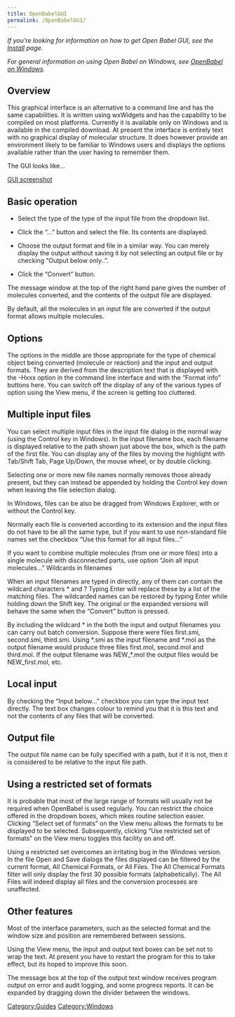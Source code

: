 ```yaml
---
title: OpenBabelGUI
permalink: /OpenBabelGUI/
---
```


*If you're looking for information on how to get Open Babel GUI, see the [Install](/Install "wikilink") page.*

*For general information on using Open Babel on Windows, see [OpenBabel on Windows](/OpenBabel_on_Windows "wikilink").*

Overview
--------

This graphical interface is an alternative to a command line and has the same capabilities. It is written using wxWidgets and has the capability to be compiled on most platforms. Currently it is available only on Windows and is available in the compiled download. At present the interface is entirely text with no graphical display of molecular structure. It does however provide an environment likely to be familiar to Windows users and displays the options available rather than the user having to remember them.

The GUI looks like...

[GUI screenshot](/Image:OBGUIScreenshot.png "wikilink")

Basic operation
---------------

-   Select the type of the type of the input file from the dropdown list.

<!-- -->

-   Click the “...” button and select the file. Its contents are displayed.

<!-- -->

-   Choose the output format and file in a similar way. You can merely display the output without saving it by not selecting an output file or by checking “Output below only..”.

<!-- -->

-   Click the “Convert” button.

The message window at the top of the right hand pane gives the number of molecules converted, and the contents of the output file are displayed.

By default, all the molecules in an input file are converted if the output format allows multiple molecules.

Options
-------

The options in the middle are those appropriate for the type of chemical object being converted (molecule or reaction) and the input and output formats. They are derived from the description text that is displayed with the -Hxxx option in the command line interface and with the “Format info” buttons here. You can switch off the display of any of the various types of option using the View menu, if the screen is getting too cluttered.

Multiple input files
--------------------

You can select multiple input files in the input file dialog in the normal way (using the Control key in Windows). In the input filename box, each filename is displayed relative to the path shown just above the box, which is the path of the first file. You can display any of the files by moving the highlight with Tab/Shift Tab, Page Up/Down, the mouse wheel, or by double clicking.

Selecting one or more new file names normally removes those already present, but they can instead be appended by holding the Control key down when leaving the file selection dialog.

In Windows, files can be also be dragged from Windows Explorer, with or without the Control key.

Normally each file is converted according to its extension and the input files do not have to be all the same type, but if you want to use non-standard file names set the checkbox “Use this format for all input files...”

If you want to combine multiple molecules (from one or more files) into a single molecule with disconnected parts, use option “Join all input molecules...” Wildcards in filenames

When an input filenames are typed in directly, any of them can contain the wildcard characters \* and ? Typing Enter will replace these by a list of the matching files. The wildcarded names can be restored by typing Enter while holding down the Shift key. The original or the expanded versions will behave the same when the “Convert” button is pressed.

By including the wildcard \* in the both the input and output filenames you can carry out batch conversion. Suppose there were files first.smi, second.smi, third.smi. Using \*.smi as the input filename and \*.mol as the output filename would produce three files first.mol, second.mol and third.mol. If the output filename was NEW_\*.mol the output files would be NEW_first.mol, etc.

Local input
-----------

By checking the “Input below...” checkbox you can type the input text directly. The text box changes colour to remind you that it is this text and not the contents of any files that will be converted.

Output file
-----------

The output file name can be fully specified with a path, but if it is not, then it is considered to be relative to the input file path.

Using a restricted set of formats
---------------------------------

It is probable that most of the large range of formats will usually not be required when OpenBabel is used regularly. You can restrict the choice offered in the dropdown boxes, which mkes routine selection easier. Clicking “Select set of formats” on the View menu allows the formats to be displayed to be selected. Subsequently, clicking “Use restricted set of formats” on the View menu toggles this facility on and off.

Using a restricted set overcomes an irritating bug in the Windows version. In the file Open and Save dialogs the files displayed can be filtered by the current format, All Chemical Formats, or All Files. The All Chemical Formats filter will only display the first 30 possible formats (alphabetically). The All Files will indeed display all files and the conversion processes are unaffected.

Other features
--------------

Most of the interface parameters, such as the selected format and the window size and position are remembered between sessions.

Using the View menu, the input and output text boxes can be set not to wrap the text. At present you have to restart the program for this to take effect, but its hoped to improve this soon.

The message box at the top of the output text window receives program output on error and audit logging, and some progress reports. It can be expanded by dragging down the divider between the windows.

[Category:Guides](/Category:Guides "wikilink") [Category:Windows](/Category:Windows "wikilink")